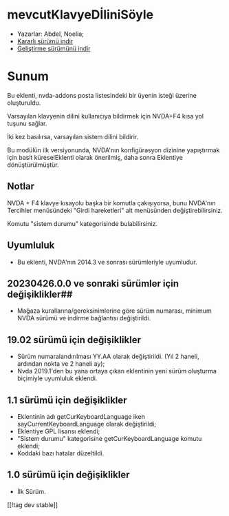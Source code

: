 # mevcutKlavyeDİliniSöyle #

* Yazarlar: Abdel, Noelia;
* [Kararlı sürümü
  indir](https://www.nvaccess.org/addonStore/legacy?file=sayCurrentKeyboardLanguage)
* [Geliştirme sürümünü
  indir](https://www.nvaccess.org/addonStore/legacy?file=sayCurrentKeyboardLanguage)

# Sunum #

Bu eklenti, nvda-addons posta listesindeki bir üyenin isteği üzerine
oluşturuldu.

Varsayılan klavyenin dilini kullanıcıya bildirmek için NVDA+F4 kısa yol
tuşunu sağlar.

İki kez basılırsa, varsayılan sistem dilini bildirir.

Bu modülün ilk versiyonunda, NVDA'nın konfigürasyon dizinine yapıştırmak
için basit küreselEklenti olarak önerilmiş, daha sonra Eklentiye
dönüştürülmüştür.

## Notlar ##

NVDA + F4 klavye kısayolu başka bir komutla çakışıyorsa, bunu NVDA'nın
Tercihler menüsündeki "Girdi hareketleri" alt menüsünden
değiştirebilirsiniz.

Komutu "sistem durumu" kategorisinde bulabilirsiniz.

## Uyumluluk ##

* Bu eklenti, NVDA'nın 2014.3 ve sonrası sürümleriyle uyumludur.

## 20230426.0.0 ve sonraki sürümler için değişiklikler##

* Mağaza kurallarına/gereksinimlerine göre sürüm numarası, minimum NVDA
  sürümü ve indirme bağlantısı değiştirildi.

## 19.02 sürümü için değişiklikler ##

* Sürüm numaralandırılması YY.AA olarak değiştirildi. (Yıl 2 haneli,
  ardından nokta ve 2 haneli ay);
* Nvda 2019.1'den bu yana ortaya çıkan eklentinin yeni sürüm oluşturma
  biçimiyle uyumluluk eklendi.																					

## 1.1 sürümü için değişiklikler ##

* Eklentinin adı getCurKeyboardLanguage iken sayCurrentKeyboardLanguage
  olarak değiştirildi;
* Eklentiye GPL lisansı eklendi;
* "Sistem durumu" kategorisine getCurKeyboardLanguage komutu eklendi;
* Koddaki bazı hatalar düzeltildi.

## 1.0 sürümü için değişiklikler ##

* İlk Sürüm.

[[!tag dev stable]]
